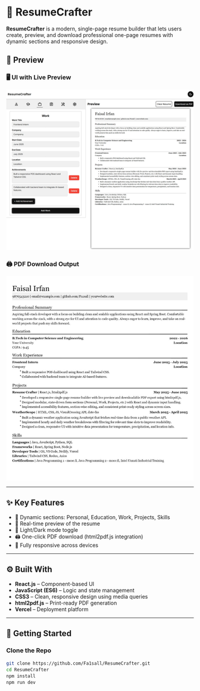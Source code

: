 # 📄 ResumeCrafter

**ResumeCrafter** is a modern, single-page resume builder that lets users create, preview, and download professional one-page resumes with dynamic sections and responsive design.

## 📸 Preview

### 🖥️ UI with Live Preview

![ResumeCrafter UI Preview](./src/assets/Preview/resumecrafter-ui.jpeg)

### 🖨️ PDF Download Output

![ResumeCrafter PDF Preview](./src/assets/Preview/resumecrafter-pdf.jpg)

---

## ✨ Key Features

- 🧩 Dynamic sections: Personal, Education, Work, Projects, Skills
- 📝 Real-time preview of the resume
- 🎨 Light/Dark mode toggle
- 🖨️ One-click PDF download (html2pdf.js integration)
- 📱 Fully responsive across devices

---

## ⚙️ Built With

- **React.js** – Component-based UI
- **JavaScript (ES6)** – Logic and state management
- **CSS3** – Clean, responsive design using media queries
- **html2pdf.js** – Print-ready PDF generation
- **Vercel** – Deployment platform

---

## 🚀 Getting Started

### Clone the Repo

```bash
git clone https://github.com/Fa1sall/ResumeCrafter.git
cd ResumeCrafter
npm install
npm run dev
```

